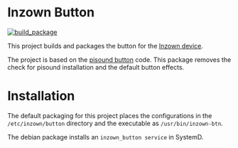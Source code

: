 # Inzown Button

[![build_package](https://github.com/CuimhneCeoil/inzown-button/actions/workflows/build_package.yml/badge.svg)](https://github.com/CuimhneCeoil/inzown-button/actions/workflows/build_package.yml)

This project builds and packages the button for the [Inzown device](https://inzown.com).

The project is based on the [pisound button](http://blokas.io/pisound) code.  This package removes the check for pisound installation
and the default button effects.

# Installation

The default packaging for this project places the configurations in the `/etc/inzown/button` directory and the executable
as `/usr/bin/inzown-btn`.

The debian package installs an `inzown_button service` in SystemD.
